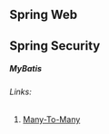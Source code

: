 ## Spring Web

## Spring Security

##### MyBatis

###### Links:
1. [Many-To-Many](https://programmer.group/mapping-and-query-of-many-to-many-relations-in-mybatis.html)
